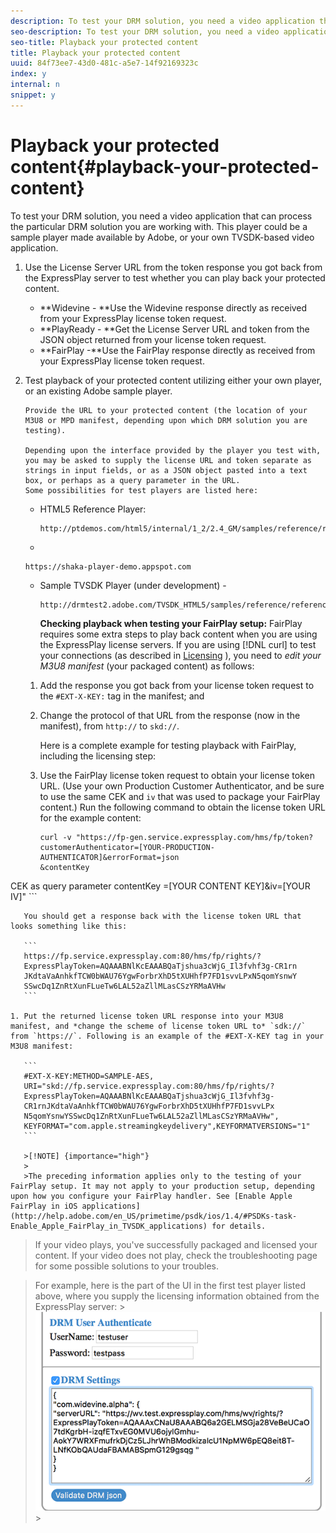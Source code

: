 ```yaml
---
description: To test your DRM solution, you need a video application that can process the particular DRM solution you are working with. This player could be a sample player made available by Adobe, or your own TVSDK-based video application.
seo-description: To test your DRM solution, you need a video application that can process the particular DRM solution you are working with. This player could be a sample player made available by Adobe, or your own TVSDK-based video application.
seo-title: Playback your protected content
title: Playback your protected content
uuid: 84f73ee7-43d0-481c-a5e7-14f92169323c
index: y
internal: n
snippet: y
---
```


# Playback your protected content{#playback-your-protected-content}

To test your DRM solution, you need a video application that can process the particular DRM solution you are working with. This player could be a sample player made available by Adobe, or your own TVSDK-based video application.

1. Use the License Server URL from the token response you got back from the ExpressPlay server to test whether you can play back your protected content.

    * **Widevine - **Use the Widevine response directly as received from your ExpressPlay license token request. 
    * **PlayReady - **Get the License Server URL and token from the JSON object returned from your license token request. 
    * **FairPlay -**Use the FairPlay response directly as received from your ExpressPlay license token request.

1. Test playback of your protected content utilizing either your own player, or an existing Adobe sample player.

       Provide the URL to your protected content (the location of your M3U8 or MPD manifest, depending upon which DRM solution you are testing).

       Depending upon the interface provided by the player you test with, you may be asked to supply the license URL and token separate as strings in input fields, or as a JSON object pasted into a text box, or perhaps as a query parameter in the URL. 
       Some possibilities for test players are listed here:

    * HTML5 Reference Player:     
    
      ```    
      http://ptdemos.com/html5/internal/1_2/2.4_GM/samples/reference/reference_player.html
      ```    
    
    * 
    
      ```    
      https://shaka-player-demo.appspot.com
      ```    
    
    * Sample TVSDK Player (under development) -     
    
      ```    
      http://drmtest2.adobe.com/TVSDK_HTML5/samples/reference/reference_player.html
      ```

       **Checking playback when testing your FairPlay setup:** FairPlay requires some extra steps to play back content when you are using the ExpressPlay license servers. If you are using [!DNL curl] to test your connections (as described in [Licensing](../../multi-drm-workflows/quick-start/handle-the-licensing.md) ), you need to *edit your M3U8 manifest* (your packaged content) as follows:

    1. Add the response you got back from your license token request to the `#EXT-X-KEY:` tag in the manifest; and 
    1. Change the protocol of that URL from the response (now in the manifest), from `http://` to `skd://`.

       Here is a complete example for testing playback with FairPlay, including the licensing step:

    1. Use the FairPlay license token request to obtain your license token URL. (Use your own Production Customer Authenticator, and be sure to use the same CEK and `iv` that was used to package your FairPlay content.) Run the following command to obtain the license token URL for the example content:     
    
       ```    
       curl -v "https://fp-gen.service.expressplay.com/hms/fp/token? 
       customerAuthenticator=[YOUR-PRODUCTION-AUTHENTICATOR]&errorFormat=json 
       &contentKey 
<indexterm>
  CEK 
 <indexterm>
   as query parameter contentKey 
 </indexterm> 
</indexterm>=[YOUR CONTENT KEY]&iv=[YOUR IV]"
       ```    
    
       You should get a response back with the license token URL that looks something like this:     
    
       ```    
       https://fp.service.expressplay.com:80/hms/fp/rights/? 
       ExpressPlayToken=AQAAABNlKcEAAABQaTjshua3cWjG_Il3fvhf3g-CR1rn 
       JKdtaVaAnhkfTCW0bWAU76YgwForbrXhD5tXUHhfP7FD1svvLPxN5qomYsnwY 
       SSwcDq1ZnRtXunFLueTw6LAL52aZllMLasCSzYRMaAVHw 
       ```

    1. Put the returned license token URL response into your M3U8 manifest, and *change the scheme of license token URL to* `sdk://` from `https://`. Following is an example of the #EXT-X-KEY tag in your M3U8 manifest:     
    
       ```    
       #EXT-X-KEY:METHOD=SAMPLE-AES, 
       URI="skd://fp.service.expressplay.com:80/hms/fp/rights/? 
       ExpressPlayToken=AQAAABNlKcEAAABQaTjshua3cWjG_Il3fvhf3g- 
       CR1rnJKdtaVaAnhkfTCW0bWAU76YgwForbrXhD5tXUHhfP7FD1svvLPx 
       N5qomYsnwYSSwcDq1ZnRtXunFLueTw6LAL52aZllMLasCSzYRMaAVHw", 
       KEYFORMAT="com.apple.streamingkeydelivery",KEYFORMATVERSIONS="1"
       ```

       >[!NOTE] {importance="high"}
       >
       >The preceding information applies only to the testing of your FairPlay setup. It may not apply to your production setup, depending upon how you configure your FairPlay handler. See [Enable Apple FairPlay in iOS applications](http://help.adobe.com/en_US/primetime/psdk/ios/1.4/#PSDKs-task-Enable_Apple_FairPlay_in_TVSDK_applications) for details.

>If your video plays, you've successfully packaged and licensed your content. If your video does not play, check the troubleshooting page for some possible solutions to your troubles. 

>
><a id="example_603D92A1F3924467B5D66EC862B8F59C"></a>

>For example, here is the part of the UI in the first test player listed above, where you supply the licensing information obtained from the ExpressPlay server: >
><a id="fig_zjy_q2c_rw"></a>
>![](assets/sample-player-drm-settings-web.png)>
